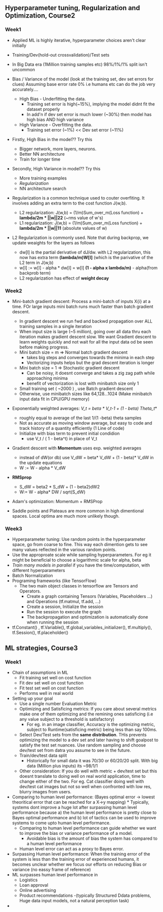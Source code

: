 ## Hyperparameter tuning, Regularization and Optimization, Course2
### Week1 
- Applied ML is highly iterative, hyperparameter choices aren't clear initially
- Training/Dev(hold-out crossvalidation)/Test sets 
- In Big Data era (1Million training samples etc) 98%/1%/1% split isn't uncommon
- Bias / Variance of the model (look at the training set, dev set errors for clues) 
    Assuming base error rate 0% i.e humans etc can do the job very accurately....
    - High Bias - Underfitting the data. 
      - Training set error is high(~15%), implying the model didnt fit the dataset properly
      - In add'n if dev set error is  much lower (~30%) then model has high bias AND high variance
    - High Variance - Overfitting the data.
      - Training set error (~1%)  << Dev set error (~11%)
      
 -  Firstly, High Bias in the model?? Try this
    - Bigger network, more layers, neurons. 
    - Better NN architecture
    - Train for longer time 
 - Secondly, High Variance in model?? Try this
    - More training examples
    - _Regularization_
    - NN architecture search
    
  - Regularization is a common technique used to couter overfiting. It involves adding an extra term to the cost function J(w,b). 
    - L2 regularization: J(w,b) = (1/m)Sum_over_m(Loss function) + **lambda/2m * ||w||22** (~rms value of w's)
    - L1 regularization: J(w,b) = (1/m)Sum_over_m(Loss function) + **lambda/2m * ||w||11** (absolute values of w)
  
  - L2 Regularization is commonly used. Note that during backprop, we update weaights for the layers as follows
    - dw[l] is the partial derivative of dJ/dw. with L2 regularization, this now has extra term **(lambda/m)W[l]** (which is the parivative of the L2 term in J(w,b)
    - w[l] := w[l] - alpha * dw[l] = w[l] **(1 - alpha x lambda/m)** - alpha(from backprob term)
    - L2 regularization has effect of **weight decay** 

### Week2 

- Mini-batch gradient descent: Process a mini-batch of inputs X{i} at a time. FOr large inputs mini batch runs much faster than batch gradient descent.
    - In gradient descent we run fwd and backwd propagation over ALL training samples in a single iteration
    - When input size is large (~5 million), going over all data thru each iteration makes gradient descent slow. We want Gradient descent to learn weights quickly and not wait for all the input data od be seen before making progress.
    - Mini batch size = m => Normal batch gradient descent
        * takes big steps and converges towards the minima in each step
        * Vectorizing inputs helps but the grad descent iteration is longer
    - Mini batch size = 1 => Stochastic gradient descent
        * Can be noisy, it doesnt converge and takes a zig zag path while approaching minima
        * benefit of vectorization is lost with minibatch size only 1
    - Small training set ( ~2000 ) , use Batch gradient descent
    - Otherwise, use minibatch sizes like 64,128...1024 (Make minibatch input data fit in CPU/GPU memory)
 
 - Exponentially weighted averages: **V_t = beta * V_t-1  +  (1 - beta)* Theta_t**
    - roughly equal to average of the last 1/(1 -beta) theta samples
    - Not as accurate as moving window average, but easy to code and track history of a quantity efficiently (1 Line of code)  
    - Initialize with bias term to prevent initial condidion
        * use V_t / ( 1 - beta^t) in place of V_t 
        
 - Gradient descent with **Momentum** uses exp. weighted averages
    - instead of dW(or db) use V_dW = beta* V_dW + (1 - beta)* V_dW in the update equations
    - W := W - alpha * V_dW
    
 - **RMSprop** 
    - S_dW = beta2 * S_dW + (1 - beta2)dW2
    - W:= W - alpha* DW / sqrt(S_dW)
    
 - Adam's optimization: Momentum + RMSProp 
 
 - Saddle points and Plateaus are more common in high dimentional spaces. Local optima are much more unlikely though.
 
### Week3 

 - Hyperparameter tuning: Use random points in the hyperparameter space, go from coarse to fine. This way each dimention gets to see many values reflected in the various random points.
 - Use the approproate scale while sampling hyperparameters. For eg it might be beneficial to choose a logarithmic scale for alpha, beta
 - *Train many models in parallel* if you have the time/computation, with different hyperparameters
 - Batch Normalization
 - Programing frameworks (like TensorFlow)
    - The two main object classes in tensorflow are Tensors and Operators.
        - Create a graph containing Tensors (Variables, Placeholders ...) and Operations (tf.matmul, tf.add, ...)
        - Create a session, Initialize the session
        - Run the session to execute the graph
        - The backpropagation and optimization is automatically done when running the session 
  - tf.Constant() , tf.Variable(), tf.global_variables_initializer(), tf.multiply(), tf.Session(), tf.placeholder()
 

## ML strategies, Course3
### Week1 
- Chain of assumptions in ML 
    - Fit training set well on cost function 
    - Fit dev set well on cost function 
    - Fit test set well on cost function
    - Performs well in real world 
- Setting up your goal
    - Use a single number Evaluation Metric
    - Optimizing and Satisficing metrics: If you care about several metrics make one of them optimizing and the remining ones satisficing (i.e any value subject to a threshold is satisfactory) 
        * For eg. in an image classifier, Accuracy is the optimizing metric, subject to Runtime(satisficing metric) being less than say 100ms. 
    - Select Dev/Test sets from the **same distribution**. THis prevents optimizing the model to a dev set and later having to shift goalpost to satisfy the test set nuances. Use random sampling and choose dev/test set from datra you assume to see in the future. 
    - Train/dev/test data split 
        * Historically for small data it was 70/30 or 60/20/20  split. With big data (Million plus inputs) its ~98/1/1
    - Other consideration: If you do well with metric + dev/test set but this doesnt translate to doing well on real world application, time to change either of the two. For eg. Cat classifier doing well with dev/test cat images but not so well when confronted with low res, blurry images from users. 
- Comparing to human level performance: (Bayes optimal error -> lowest theoritical error that can be reached for a X->y mapping)
        * Typically, systems dont improve a huge lot after surpassing human level performance because a) the human level performance is pretty close to Bayes optimal performance and b) lot of tactics can be used to improve systems to come upto human level performance.
    - Comparing to human level performance can guide whether we want to improve the bias or variance performance of a model. 
        - Avoidable bias is the amount of bias the system has compared to a human level performance
    - Human level error can act as a proxy to Bayes error. 
- Surpassing Human level performance:  When the training error of the system is less than the training error of experienced humans, it becomes unclear whether we focus our efforts on reducing Bias or variance (no eassy frame of reference)  
- ML surpasses human level performance in 
    - Logistics
    - Loan approval
    - Online advertising
    - Product recommendations
    -(typically Structured Ddata problems, Huge data input models, not a natural perception task)
- 

    

    
  
